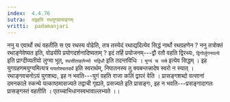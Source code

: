 ```yaml
---
index:  4.4.76
sutra:  तद्वहति रथयुगप्रासङ्गम्
vritti:  padamanjari
---
```


ननु य एवार्थो रथं वहतीति स एव रथस्य वोढेति, तत्र तस्येदं रथाद्यदित्येव सिद्धं नार्थो रथग्रहणेन ? ननु तत्रोक्तं रथाङ्गेवेष्यत इति, वोढर्यपि प्रयोगदर्शनादिष्यताम् ? इदं तर्हि प्रयोजनम्---द्वौ रतौ वहति द्विरथ्यः, `द्विगोर्लुगनपत्ये` इति प्राग्दीव्यतीयो लुग्मा भूत्, `रथसीताहलेभ्यो यद्विधौ` इति तदन्तविधिः । `युग्यं च पत्त्रे` इत्येव सिद्धम् । इह युगग्रहणमयुग्यमित्यत्र `ययतोश्चतदर्थे` इति स्वरार्थम्, निपातनस्य तु क्यबन्तत्त्रादेष स्वरो न स्यात् । रथाङ्गवचनोऽयं युगशब्दः, इह न भवति---युगं वहति राजा कलिं द्वापरं वेति । प्रासङ्गशब्दो वत्सानां दमनकाले स्कन्घे यत्काष्ठमासज्यते तद्वाची गृह्यते, प्रसज्यते इति प्रासङ्गः, इह न भवति---प्रसङ्गादागतः प्रासङ्गस्तं वहतीति । एतच्चाभिधानस्वभावाल्लभ्यते ।।
